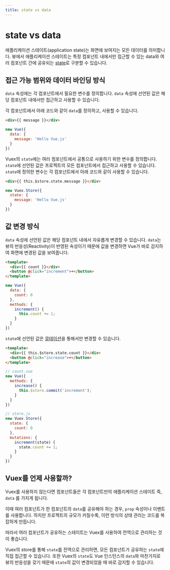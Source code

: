 ```yaml
---
title: state vs data
---
```


# state vs data

애플리케이션 스테이트(application state)는 화면에 보여지는 모든 데이터를 의미합니다. 뷰에서 애플리케이션 스테이트는 특정 컴포넌트 내에서만 접근할 수 있는 data와 여러 컴포넌트 간에 공유되는 [state](../vuex/state.html)로 구분할 수 있습니다.

## 접근 가능 범위와 데이터 바인딩 방식

`data` 속성에는 각 컴포넌트에서 필요한 변수를 정의합니다. `data` 속성에 선언된 값은 해당 컴포넌트 내에서만 접근하고 사용할 수 있습니다.

각 컴포넌트에서 아래 코드와 같이 `data`를 정의하고, 사용할 수 있습니다.

```html
<div>{{ message }}</div>
```

```js
new Vue({
  data: {
    message: 'Hello Vue.js'
  }
})
```

Vuex의 `state`에는 여러 컴포넌트에서 공통으로 사용하기 위한 변수를 정의합니다. `state`에 선언된 값은 프로젝트의 모든 컴포넌트에서 접근하고 사용할 수 있습니다.
`state`에 정의한 변수는 각 컴포넌트에서 아래 코드와 같이 사용할 수 있습니다.

```html
<div>{{ this.$store.state.message }}</div>
```

```js
new Vuex.Store({
  state: {
    message: 'Hello Vue.js'
  }
})
```

## 값 변경 방식

`data` 속성에 선언된 값은 해당 컴포넌트 내에서 자유롭게 변경할 수 있습니다. `data`는 뷰의 반응성(Reactivity)이 반영된 속성이기 때문에 값을 변경하면 Vue가 바로 감지하여 화면에 변경된 값을 보여줍니다.

```html
<template>
  <div>{{ count }}</div>
  <button @click="increment">+</button>
</template>
```

```js
new Vue({
  data: {
    count: 0
  },
  methods: {
    increment() {
      this.count += 1;
    }
  }
})
```

`state`에 선언된 값은 [뮤테이션](../vuex/mutations.html)을 통해서만 변경할 수 있습니다.

```html
<template>
  <div>{{ this.$store.state.count }}</div>
  <button @click="increase">+</button>
</template>
```

```js
// count.vue
new Vue({
  methods: {
    increase() {
      this.$store.commit('increment');
    }
  }
})
```

```js
// store.js
new Vuex.Store({
  state: {
    count: 0
  },
  mutations: {
    increment(state) {
      state.count += 1;
    }
  }
})
```

## Vuex를 언제 사용할까?

Vuex를 사용하지 않는다면 컴포넌트들은 각 컴포넌트만의 애플리케이션 스테이트 즉, `data` 를 가지게 됩니다.

이때 여러 컴포넌트가 한 컴포넌트의 `data`를 공유해야 하는 경우, `prop` 속성이나 이벤트를 사용합니다. 하지만 프로젝트의 규모가 커질수록, 이런 방식의 상태 관리는 코드를 복잡하게 만듭니다.

따라서 여러 컴포넌트가 공유하는 스테이트는 Vuex를 사용하여 전역으로 관리하는 것이 좋습니다.

Vuex의 store를 통해 `state`를 전역으로 관리하면, 모든 컴포넌트가 공유하는 `state`에 직접 접근할 수 있습니다. 또한 Vuex의 `state`도 Vue 인스턴스의 `data`와 마찬가지로 뷰의 반응성을 갖기 때문에 `state`의 값이 변경되었을 때 바로 감지할 수 있습니다.
